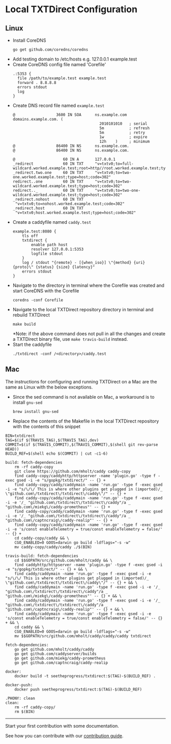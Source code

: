 # Local TXTDirect Configuration
## Linux
* Install CoreDNS
    ```
    go get github.com/coredns/coredns
    ```
* Add testing domain to /etc/hosts e.g. 127.0.0.1 example.test
* Create CoreDNS config file named 'Corefile'
    ```
    .:5353 {
      file /path/to/example.test example.test
      forward . 8.8.8.8
      errors stdout
      log
    }
    ```
* Create DNS record file named `example.test`
    ```
    @                  3600 IN SOA      ns.example.com domains.example.com. (
                                          2010101010   ; serial
                                          5m           ; refresh
                                          5m           ; retry
                                          1w           ; expire
                                          12h    )     ; minimum
    @                  86400 IN NS      ns.example.com.
    @                  86400 IN NS      ns.example.com.

    @                     60 IN A       127.0.0.1
    _redirect             60 IN TXT     "v=txtv0;to=full-wildcard.worked.example.test;root=http//root.worked.example.test;type=path;code=302"
    _redirect.two.one     60 IN TXT     "v=txtv0;to=two-one.worked.example.test;type=host;code=302"
    redirect..one         60 IN TXT     "v=txtv0;to=two-wildcard.worked.example.test;type=host;code=302"
    redirect.._           60 IN TXT     "v=txtv0;to=two-one-wildcard.worked.example.test;type=host;code=302"
    _redirect.nohost      60 IN TXT     "v=txtv0;to=nohost.worked.example.test;code=302"
    _redirect.host        60 IN TXT     "v=txtv0;host.worked.example.test;type=host;code=302"
    ```
* Create a caddyfile named `caddy.test`
    ```
    example.test:8080 {
        tls off
        txtdirect {
            enable path host
            resolver 127.0.0.1:5353
            logfile stdout
        }
        log / stdout "{remote} - [{when_iso}] \"{method} {uri} {proto}\" {status} {size} {latency}"
        errors stdout
    }
    ```
* Navigate to the directory in terminal where the Corefile was created and start CoreDNS with the Corefile
    ```
    coredns -conf Corefile
    ```
*  Navigate to the local TXTDirect repository directory in terminal and rebuild TXTDirect
    ```
    make build
    ```
    *Note: if the above command does not pull in all the changes and create a TXTDirect binary file, use `make travis-build` instead.
* Start the caddyfile
    ```
    ./txtdirect -conf /<directory>/caddy.test
    ```

## Mac
The instructions for configuring and running TXTDirect on a Mac are the same as Linux with the below exceptions.

* Since the sed command is not available on Mac, a workaround is to install `gnu-sed`

    ```
    brew install gnu-sed
    ```
* Replace the contents of the Makefile in the local TXTDirect repository with the contents of this snippet
    
```
BIN=txtdirect
TAG=$(if $(TRAVIS_TAG),$(TRAVIS_TAG),dev)
COMMIT=$(if $(TRAVIS_COMMIT),$(TRAVIS_COMMIT),$(shell git rev-parse HEAD))
BUILD_REF=$(shell echo $(COMMIT) | cut -c1-6)

build: fetch-dependencies
	rm -rf caddy-copy
	git clone https://github.com/mholt/caddy caddy-copy
	find caddy-copy/caddyhttp/httpserver -name 'plugin.go' -type f -exec gsed -i -e "s/gopkg/txtdirect/" -- {} +
	find caddy-copy/caddy/caddymain -name 'run.go' -type f -exec gsed -i -e "s/\/\/ This is where other plugins get plugged in (imported)/_ \"github.com\/txtdirect\/txtdirect\/caddy\"/" -- {} +
	find caddy-copy/caddy/caddymain -name 'run.go' -type f -exec gsed -i -e '/_ "github.com\/txtdirect\/txtdirect\/caddy"/a _ "github.com\/miekg\/caddy-prometheus"' -- {} +
	find caddy-copy/caddy/caddymain -name 'run.go' -type f -exec gsed -i -e '/_ "github.com\/txtdirect\/txtdirect\/caddy"/a _ "github.com\/captncraig\/caddy-realip"' -- {} +
	find caddy-copy/caddy/caddymain -name 'run.go' -type f -exec gsed -i -e 's/const enableTelemetry = true/const enableTelemetry = false/' -- {} +
	cd caddy-copy/caddy && \
	CGO_ENABLED=0 GOOS=darwin go build -ldflags="-s -w"
	mv caddy-copy/caddy/caddy ./$(BIN)

travis-build: fetch-dependencies
	cd $$GOPATH/src/github.com/mholt/caddy && \
	find caddyhttp/httpserver -name 'plugin.go' -type f -exec gsed -i -e "s/gopkg/txtdirect/" -- {} + && \
	find caddy/caddymain -name 'run.go' -type f -exec gsed -i -e "s/\/\/ This is where other plugins get plugged in (imported)/_ \"github.com\/txtdirect\/txtdirect\/caddy\"/" -- {} + && \
	find caddy/caddymain -name 'run.go' -type f -exec gsed -i -e '/_ "github.com\/txtdirect\/txtdirect\/caddy"/a _ "github.com\/miekg\/caddy-prometheus"' -- {} + && \
	find caddy/caddymain -name 'run.go' -type f -exec gsed -i -e '/_ "github.com\/txtdirect\/txtdirect\/caddy"/a _ "github.com\/captncraig\/caddy-realip"' -- {} + && \
	find caddy/caddymain -name 'run.go' -type f -exec gsed -i -e 's/const enableTelemetry = true/const enableTelemetry = false/' -- {} + && \
	cd caddy && \
	CGO_ENABLED=0 GOOS=darwin go build -ldflags="-s -w"
	mv $$GOPATH/src/github.com/mholt/caddy/caddy/caddy txtdirect

fetch-dependencies:
	go get github.com/mholt/caddy/caddy
	go get github.com/caddyserver/builds
	go get github.com/miekg/caddy-prometheus
	go get github.com/captncraig/caddy-realip

docker:
	docker build -t seetheprogress/txtdirect:$(TAG)-$(BUILD_REF) .

docker-push:
	docker push seetheprogress/txtdirect:$(TAG)-$(BUILD_REF)

.PHONY: clean
clean:
	rm -rf caddy-copy/
	rm $(BIN)
```
---

Start your first contribution with some documentation.

See how you can contribute with our [contribution guide](/CONTRIBUTING.md).